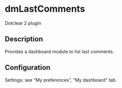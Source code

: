 # dmLastComments

Dotclear 2 plugin

## Description

Provides a dashboard module to list last comments.

## Configuration

Settings: see “My preferences”, “My dashboard” tab.
